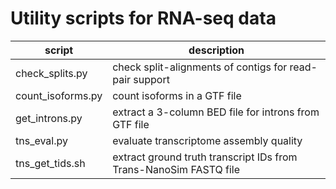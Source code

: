 # Utility scripts for RNA-seq data

| script            | description |
| ------------------|-------------|
| check_splits.py   | check split-alignments of contigs for read-pair support |
| count_isoforms.py | count isoforms in a GTF file |
| get_introns.py    | extract a 3-column BED file for introns from GTF file |
| tns_eval.py       | evaluate transcriptome assembly quality |
| tns_get_tids.sh   | extract ground truth transcript IDs from Trans-NanoSim FASTQ file |

